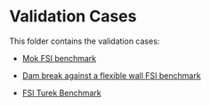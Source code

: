 # Validation Cases

This folder contains the validation cases:

- [Mok FSI benchmark](https://github.com/KratosMultiphysics/Examples/blob/master/co_simulation/validation/fsi_mok/README.md)

- [Dam break against a flexible wall FSI benchmark](https://github.com/KratosMultiphysics/Examples/blob/master/co_simulation/validation/dam_break_flex_wall/README.md)

- [FSI Turek Benchmark](https://github.com/KratosMultiphysics/Examples/tree/master/co_simulation/validation/fsi_turek_FSI2)
